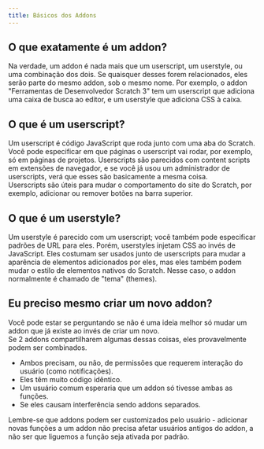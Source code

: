 ```yaml
---
title: Básicos dos Addons
---
```


## O que exatamente é um addon?
Na verdade, um addon é nada mais que um userscript, um userstyle, ou uma combinação dos dois. Se quaisquer desses forem relacionados, eles serão parte do mesmo addon, sob o mesmo nome. Por exemplo, o addon "Ferramentas de Desenvolvedor Scratch 3" tem um userscript que adiciona uma caixa de busca ao editor, e um userstyle que adiciona CSS à caixa.

## O que é um userscript?
Um userscript é código JavaScript que roda junto com uma aba do Scratch. Você pode especificar em que páginas o userscript vai rodar, por exemplo, só em páginas de projetos. Userscripts são parecidos com content scripts em extensões de navegador, e se você já usou um administrador de userscripts, verá que esses são basicamente a mesma coisa.  
Userscripts são úteis para mudar o comportamento do site do Scratch, por exemplo, adicionar ou remover botões na barra superior.

## O que é um userstyle?
Um userstyle é parecido com um userscript; você também pode especificar padrões de URL para eles. Porém, userstyles injetam CSS ao invés de JavaScript. Eles costumam ser usados junto de userscripts para mudar a aparência de elementos adicionados por eles, mas eles também podem mudar o estilo de elementos nativos do Scratch. Nesse caso, o addon normalmente é chamado de "tema" (themes).

## Eu preciso mesmo criar um novo addon?
Você pode estar se perguntando se não é uma ideia melhor só mudar um addon que já existe ao invés de criar um novo.  
Se 2 addons compartilharem algumas dessas coisas, eles provavelmente podem ser combinados.
- Ambos precisam, ou não, de permissões que requerem interação do usuário (como notificações).
- Eles têm muito código idêntico.
- Um usuário comum esperaria que um addon só tivesse ambas as funções.
- Se eles causam interferência sendo addons separados.

Lembre-se que addons podem ser customizados pelo usuário - adicionar novas funções a um addon não precisa afetar usuários antigos do addon, a não ser que liguemos a função seja ativada por padrão.